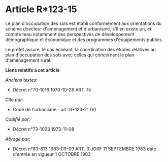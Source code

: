 # Article R*123-15

Le plan d'occupation des sols est établi conformément aux orientations du schéma directeur d'aménagement et d'urbanisme, s'il
en existe un, et compte tenu notamment des perspectives de développement démographique et économique et des programmes
d'équipements publics.

Le préfet assure, le cas échéant, la coordination des études relatives au plan d'occupation des sols avec celles qui
concernent le plan d'aménagement rural.

**Liens relatifs à cet article**

_Anciens textes_:

  - Décret n°70-1016 1970-10-28 ART. 15

_Cité par_:

  - Code de l'urbanisme - art. R*123-21 (V)

_Codifié par_:

  - Décret n°73-1023 1973-11-08

_Abrogé par_:

  - Décret n°83-813 1983-09-09 ART. 3 JORF 11 SEPTEMBRE 1983 date d'entrée en vigueur 1 OCTOBRE 1983
